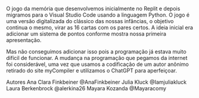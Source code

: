 
O jogo da memória que desenvolvemos inicialmente no Replit e depois migramos para o Visual Studio Code usando a linguagem Python. O jogo é  uma versão digitalizada do clássico das nossas infâncias, o objetivo continua o mesmo, virar as 16 cartas com os pares certos. A ideia inicial era adicionar um sistema de pontos conforme mostra nossa primeira apresentação.

Mas não conseguimos adicionar isso pois a programação já estava muito difícil de funcionar.
A mudança na programação que pegamos da internet foi considerável, uma vez que usamos a codificação de um autor anônimo retirado do site myCompiler e utilizamos o ChatGPT para aperfeiçoar.


Autores 
Ana Clara Finkbeiner @AnaFinkbeiner
Julia Kluck @Iamjuliakluck
Laura Berkenbrock @alerkina26
Mayara Kozanda @Mayaracomy


